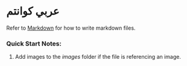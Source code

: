 #  **عربي كوانتم**
Refer to [Markdown](http://daringfireball.net/projects/markdown/) for how to write markdown files.
### Quick Start Notes:
1. Add images to the *images* folder if the file is referencing an image.
